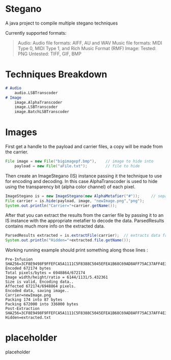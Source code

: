 # Stegano
A java project to compile multiple stegano techniques

Currently supported formats:
> Audio:
Audio file formats: AIFF, AU and WAV
Music file formats: MIDI Type 0, MIDI Type 1, and Rich Music Format (RMF)
> Image:
Tested: PNG
Untested: TIFF, GIF, BMP

# Techniques Breakdown
```markdown
# Audio
	audio.LSBTranscoder
# Image
	image.AlphaTranscoder
	image.LSBTranscoder
	image.BatchLSBTranscoder
```
# Images 
First get a handle to the payload and carrier files, a copy will be made from the carrier.
```java
File image = new File("bigimagepf.bmp"),    // image to hide into
    payload = new File("aFile.txt");        // file to hide 
```
Then create an ImageStegano (IS) instance passing it the technique to use for encoding and decoding. In this case AlphaTranscoder is used to hide using the transparency bit (alpha color channel) of each pixel.
```java
ImageStegano is = new ImageStegano(new AlphaMetafier("#"));		// separator used for metadata + payload 
File carrier = is.hide(payload, image, "newImage.png","png"); 
System.out.println("Carrier="+carrier.getName());			
```
After that you can extract the results from the carrier file by passing it to an IS instance with the appropriate metafier to decode the data. ParsedResults contains much more info on the extracted data.
```java
ParsedResults extracted = is.extractFile(carrier);  // extracts data from carrier file
System.out.println("Hidden="+extracted.file.getName()); 
 ```
Working running example should print something along those lines :
```
Pre-Infusion SHA256=3CF8E9498F9FFEFCA5A1111C5F8388C5045EFEA1B68C69AD8AFF75AC37AFF4E3
Encoded 672174 bytes
Total pixels/bytes = 6948864/672174
Image width/height/ratio = 6144/1131/5.432361
Size is valid, Encoding data..
Affected 672174/6948864 pixels.
Encoded data, saving image..
Carrier=newImage.png
Packing 174 into 87 bytes
Packing 672000 into 336000 bytes
Post-Extraction SHA256=3CF8E9498F9FFEFCA5A1111C5F8388C5045EFEA1B68C69AD8AFF75AC37AFF4E3
Hidden=extracted.txt
```
 

# placeholder

placeholder
